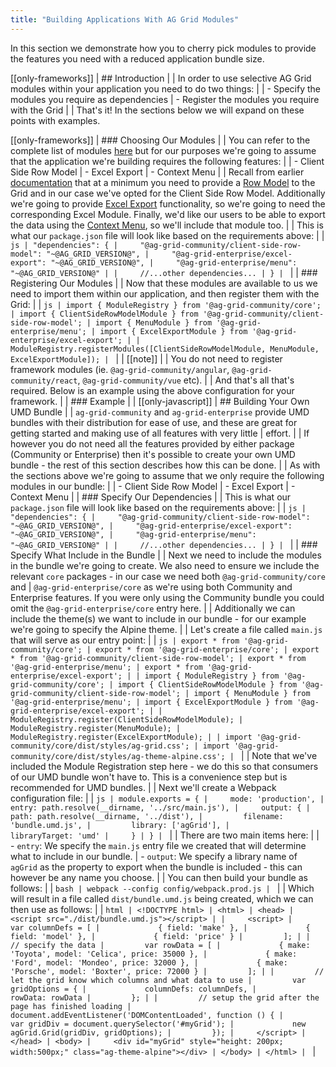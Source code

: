 ```yaml
---
title: "Building Applications With AG Grid Modules"
---
```


In this section we demonstrate how you to cherry pick modules to provide the features you need with a reduced application bundle size.

[[only-frameworks]]
| ## Introduction
|
| In order to use selective AG Grid modules within your application you need to do two things:
|
| - Specify the modules you require as dependencies
| - Register the modules you require with the Grid
|
| That's it! In the sections below we will expand on these points with examples.

[[only-frameworks]]
| ### Choosing Our Modules
|
| You can refer to the complete list of modules [here](/modules/#modules) but for our purposes we're going to assume that the application we're building requires the following features:
|
| - Client Side Row Model
| - Excel Export
| - Context Menu
|
| Recall from earlier [documentation](/modules/#providing-modules-to-individual-grids) that at a minimum you need to provide a [Row Model](/row-models/) to the Grid and in our case we've opted for the Client Side Row Model. Additionally we're going to provide [Excel Export](/excel-export/) functionality, so we're going to need the corresponding Excel Module. Finally, we'd like our users to be able to export the data using the [Context Menu](/context-menu/), so we'll include that module too.
|
| This is what our `package.json` file will look like based on the requirements above:
|
| ```js
| "dependencies": {
|     "@ag-grid-community/client-side-row-model": "~@AG_GRID_VERSION@",
|     "@ag-grid-enterprise/excel-export": "~@AG_GRID_VERSION@",
|     "@ag-grid-enterprise/menu": "~@AG_GRID_VERSION@"
|
|     //...other dependencies...
| }
| ```
|
| ### Registering Our Modules
|
| Now that these modules are available to us we need to import them within our application, and then register them with the Grid:
|
| ```js
| import { ModuleRegistry } from '@ag-grid-community/core';
| import { ClientSideRowModelModule } from '@ag-grid-community/client-side-row-model';
| import { MenuModule } from '@ag-grid-enterprise/menu';
| import { ExcelExportModule } from '@ag-grid-enterprise/excel-export';
|
| ModuleRegistry.registerModules([ClientSideRowModelModule, MenuModule, ExcelExportModule]);
| ```
|
| [[note]]
| | You do not need to register framework modules (ie. `@ag-grid-community/angular`, `@ag-grid-community/react`, `@ag-grid-community/vue` etc).
|
| And that's all that's required. Below is an example using the above configuration for your framework.
| 
| ### Example
| <grid-example title='Using Modules' name='module-grid' type='multi' options='{ "enterprise": true, "modules": ["clientside", "menu", "excel"], "showCode": true }'></grid-example>
|
[[only-javascript]]
| ## Building Your Own UMD Bundle
|
| `ag-grid-community` and `ag-grid-enterprise` provide UMD bundles with their distribution for ease of use, and these are great for getting started and making use of all features with very little | effort.
|
| If however you do not need all the features provided by either package (Community or Enterprise) then it's possible to create your own UMD bundle - the rest of this section describes how this can be done.
|
| As with the sections above we're going to assume that we only require the following modules in our bundle:
|
| - Client Side Row Model
| - Excel Export
| - Context Menu
|
| ### Specify Our Dependencies
|
| This is what our `package.json` file will look like based on the requirements above:
|
| ```js
| "dependencies": {
|     "@ag-grid-community/client-side-row-model": "~@AG_GRID_VERSION@",
|     "@ag-grid-enterprise/excel-export": "~@AG_GRID_VERSION@",
|     "@ag-grid-enterprise/menu": "~@AG_GRID_VERSION@"
|
|     //...other dependencies...
| }
| ```
|
| ### Specify What Include in the Bundle
|
| Next we need to include the modules in the bundle we're going to create. We also need to ensure we include the relevant `core` packages - in our case we need both `@ag-grid-community/core` and
| `@ag-grid-enterprise/core` as we're using both Community and Enterprise features. If you were only using the Community bundle you could omit the `@ag-grid-enterprise/core` entry here.
|
| Additionally we can include the theme(s) we want to include in our bundle - for our example we're going to specify the Alpine theme.
|
| Let's create a file called `main.js` that will serve as our entry point:
|
| ```js
| export * from '@ag-grid-community/core';
| export * from '@ag-grid-enterprise/core';
| export * from '@ag-grid-community/client-side-row-model';
| export * from '@ag-grid-enterprise/menu';
| export * from '@ag-grid-enterprise/excel-export';
|
| import { ModuleRegistry } from '@ag-grid-community/core';
| import { ClientSideRowModelModule } from '@ag-grid-community/client-side-row-model';
| import { MenuModule } from '@ag-grid-enterprise/menu';
| import { ExcelExportModule } from '@ag-grid-enterprise/excel-export';
|
| ModuleRegistry.register(ClientSideRowModelModule);
| ModuleRegistry.register(MenuModule);
| ModuleRegistry.register(ExcelExportModule);
|
| import '@ag-grid-community/core/dist/styles/ag-grid.css';
| import '@ag-grid-community/core/dist/styles/ag-theme-alpine.css';
| ```
|
| Note that we've included the Module Registration step here - we do this so that consumers of our UMD bundle won't have to. This is a convenience step but is recommended for UMD bundles.
|
| Next we'll create a Webpack configuration file:
|
| ```js
| module.exports = {
|     mode: 'production',
|     entry: path.resolve(__dirname, '../src/main.js'),
|     output: {
|         path: path.resolve(__dirname, '../dist'),
|         filename: 'bundle.umd.js',
|         library: ['agGrid'],
|         libraryTarget: 'umd'
|     }
| }
| ```
|
| There are two main items here:
|
| - `entry`: We specify the `main.js` entry file we created that will determine what to include in our bundle.
| - `output`: We specify a library name of `agGrid` as the property to export when the bundle is included - this can however be any name you choose.
|
| You can then build your bundle as follows:
|
| ```bash
| webpack --config config/webpack.prod.js
| ```
|
| Which will result in a file called `dist/bundle.umd.js` being created, which we can then use as follows:
|
| ```html
| <!DOCTYPE html>
| <html>
| <head>
|     <script src="./dist/bundle.umd.js"></script>
|
|     <script>
|         var columnDefs = [
|             { field: 'make' },
|             { field: 'model' },
|             { field: 'price' }
|         ];
|
|         // specify the data
|         var rowData = [
|             { make: 'Toyota', model: 'Celica', price: 35000 },
|             { make: 'Ford', model: 'Mondeo', price: 32000 },
|             { make: 'Porsche', model: 'Boxter', price: 72000 }
|         ];
|
|         // let the grid know which columns and what data to use
|         var gridOptions = {
|             columnDefs: columnDefs,
|             rowData: rowData
|         };
|
|         // setup the grid after the page has finished loading
|         document.addEventListener('DOMContentLoaded', function () {
|             var gridDiv = document.querySelector('#myGrid');
|             new agGrid.Grid(gridDiv, gridOptions);
|         });
|     </script>
| </head>
| <body>
|     <div id="myGrid" style="height: 200px; width:500px;" class="ag-theme-alpine"></div>
| </body>
| </html>
| ```
|
